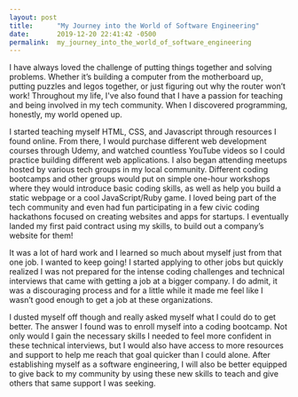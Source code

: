 ```yaml
---
layout: post
title:      "My Journey into the World of Software Engineering"
date:       2019-12-20 22:41:42 -0500
permalink:  my_journey_into_the_world_of_software_engineering
---
```


I have always loved the challenge of putting things together and solving problems. Whether it’s building a computer from the motherboard up, putting puzzles and legos together, or just figuring out why the router won’t work! Throughout my life, I've also found that I have a passion for teaching and being involved in my tech community. When I discovered programming, honestly, my world opened up. 

I started teaching myself HTML, CSS, and Javascript through resources I found online. From there, I would purchase different web development courses through Udemy, and watched countless YouTube videos so I could practice building different web applications. I also began attending meetups hosted by various tech groups in my local community. Different coding bootcamps and other groups would put on simple one-hour workshops where they would introduce basic coding skills, as well as help you build a static webpage or a cool JavaScript/Ruby game. I loved being part of the tech community and even had fun participating in a few civic coding hackathons focused on creating websites and apps for startups. I eventually landed my first paid contract using my skills, to build out a company’s website for them!

It was a lot of hard work and I learned so much about myself just from that one job. I wanted to keep going! I started applying to other jobs but quickly realized I was not prepared for the intense coding challenges and technical interviews that came with getting a job at a bigger company. I do admit, it was a discouraging process and for a little while it made me feel like I wasn’t good enough to get a job at these organizations.

I dusted myself off though and really asked myself what I could do to get better. The answer I found was to enroll myself into a coding bootcamp. Not only would I gain the necessary skills I needed to feel more confident in these technical interviews, but I would also have access to more resources and support to help me reach that goal quicker than I could alone. After establishing myself as a software engineering, I will also be better equipped to give back to my community by using these new skills to teach and give others that same support I was seeking. 



